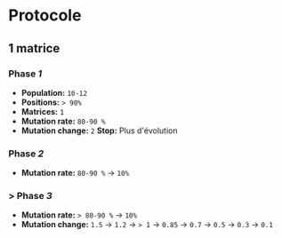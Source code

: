 # Protocole
## 1 matrice
### Phase *1*
- __Population:__ `10-12`
- __Positions:__ `> 90%`
- __Matrices:__ `1`
- __Mutation rate:__ `80-90 %`
- __Mutation change:__ `2`
**Stop:** Plus d'évolution

### Phase *2*
- __Mutation rate:__ `80-90 %` -> `10%`

### > Phase *3*
- __Mutation rate:__ `> 80-90 %` -> `10%`
- __Mutation change:__ `1.5` -> `1.2` -> `> 1` -> `0.85` -> `0.7` -> `0.5` -> `0.3` -> `0.1`
